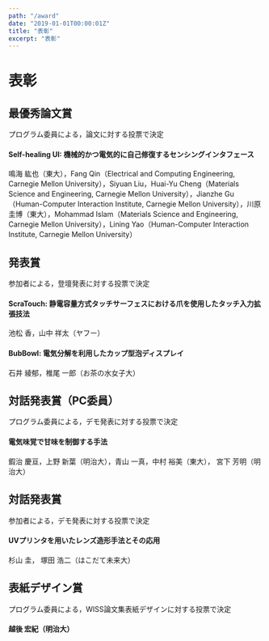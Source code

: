 ```yaml
---
path: "/award"
date: "2019-01-01T00:00:01Z"
title: "表彰"
excerpt: "表彰"
---
```


# 表彰

## 最優秀論文賞

プログラム委員による，論文に対する投票で決定

#### Self-healing UI: 機械的かつ電気的に自己修復するセンシングインタフェース

鳴海 紘也（東大），Fang Qin（Electrical and Computing Engineering, Carnegie Mellon University），Siyuan Liu，Huai-Yu Cheng（Materials Science and Engineering, Carnegie Mellon University），Jianzhe Gu（Human-Computer Interaction Institute, Carnegie Mellon University），川原 圭博（東大），Mohammad Islam（Materials Science and Engineering, Carnegie Mellon University），Lining Yao（Human-Computer Interaction Institute, Carnegie Mellon University）

## 発表賞

参加者による，登壇発表に対する投票で決定

#### ScraTouch: 静電容量方式タッチサーフェスにおける爪を使用したタッチ入力拡張技法

池松 香，山中 祥太（ヤフー）

#### BubBowl: 電気分解を利用したカップ型泡ディスプレイ

石井 綾郁，椎尾 一郎（お茶の水女子大）

## 対話発表賞（PC委員）

プログラム委員による，デモ発表に対する投票で決定

#### 電気味覚で甘味を制御する手法

鍜治 慶亘，上野 新葉（明治大），青山 一真，中村 裕美（東大）， 宮下 芳明（明治大）

## 対話発表賞

参加者による，デモ発表に対する投票で決定

#### UVプリンタを用いたレンズ造形手法とその応用

杉山 圭， 塚田 浩二（はこだて未来大）

## 表紙デザイン賞

プログラム委員による，WISS論文集表紙デザインに対する投票で決定

#### 越後 宏紀（明治大）
